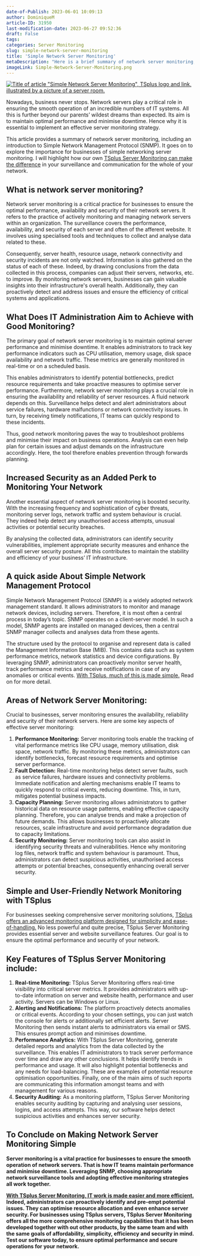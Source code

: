 ```yaml
---
date-of-Publish: 2023-06-01 10:09:13
author: DominiqueM
article-ID: 31950
last-modification-date: 2023-06-27 09:52:36
draft: False
tags: 
categories: Server Monitoring
slug: simple-network-server-monitoring
title: 'Simple Network Server Monitoring'
metaDescription: "Here is a brief summary of network server monitoring, an introduction to SNMP and why businesses need simple networking server monitoring."
imageLink: Simple-Network-Server-Monitoring.png
---
```

[![Title of article "Simple Network Server Monitoring", TSplus logo and link, illustrated by a picture of a server room.](/images/Simple-Network-Server-Monitoring.png)](https://tsplus.net/server-monitoring/) 

Nowadays, business never stops. Network servers play a critical role in ensuring the smooth operation of an incredible numbers of IT systems. All this is further beyond our parents’ wildest dreams than expected. Its aim is to maintain optimal performance and minimise downtime. Hence why it is essential to implement an effective server monitoring strategy.

This article provides a summary of network server monitoring, including an introduction to Simple Network Management Protocol (SNMP). It goes on to explore the importance for businesses of simple networking server monitoring. I will highlight how our own [TSplus Server Monitoring can make the difference](https://tsplus.net/server-monitoring/) in your surveillance and communication for the whole of your network.
## What is network server monitoring?


Network server monitoring is a critical practice for businesses to ensure the optimal performance, availability and security of their network servers. It refers to the practice of actively monitoring and managing network servers within an organization. The surveillance covers the performance, availability, and security of each server and often of the afferent website. It involves using specialised tools and techniques to collect and analyse data related to these.


Consequently, server health, resource usage, network connectivity and security incidents are not only watched. Information is also gathered on the status of each of these. Indeed, by drawing conclusions from the data collected in this process, companies can adjust their servers, networks, etc. to improve. By monitoring network servers, businesses can gain valuable insights into their infrastructure's overall health. Additionally, they can proactively detect and address issues and ensure the efficiency of critical systems and applications.


## What Does IT Administration Aim to Achieve with Good Monitoring?


The primary goal of network server monitoring is to maintain optimal server performance and minimise downtime. It enables administrators to track key performance indicators such as CPU utilisation, memory usage, disk space availability and network traffic. These metrics are generally monitored in real-time or on a scheduled basis.


This enables administrators to identify potential bottlenecks, predict resource requirements and take proactive measures to optimise server performance. Furthermore, network server monitoring plays a crucial role in ensuring the availability and reliability of server resources. A fluid network depends on this. Surveillance helps detect and alert administrators about service failures, hardware malfunctions or network connectivity issues. In turn, by receiving timely notifications, IT teams can quickly respond to these incidents.


Thus, good network monitoring paves the way to troubleshoot problems and minimise their impact on business operations. Analysis can even help plan for certain issues and adjust demands on the infrastructure accordingly. Here, the tool therefore enables prevention through forwards planning.


## Increased Security as an Added Perk to Monitoring Your Network


Another essential aspect of network server monitoring is boosted security. With the increasing frequency and sophistication of cyber threats, monitoring server logs, network traffic and system behaviour is crucial. They indeed help detect any unauthorised access attempts, unusual activities or potential security breaches.


By analysing the collected data, administrators can identify security vulnerabilities, implement appropriate security measures and enhance the overall server security posture. All this contributes to maintain the stability and efficiency of your business’ IT infrastructure.


## A quick aside About Simple Network Management Protocol


Simple Network Management Protocol (SNMP) is a widely adopted network management standard. It allows administrators to monitor and manage network devices, including servers. Therefore, it is most often a central process in today’s topic. SNMP operates on a client-server model. In such a model, SNMP agents are installed on managed devices, then a central SNMP manager collects and analyses data from these agents.


The structure used by the protocol to organise and represent data is called the Management Information Base (MIB). This contains data such as system performance metrics, network statistics and device configurations. By leveraging SNMP, administrators can proactively monitor server health, track performance metrics and receive notifications in case of any anomalies or critical events. [With TSplus, much of this is made simple.](https://docs.terminalserviceplus.com/server-monitoring/) Read on for more detail.


## Areas of Network Server Monitoring:


Crucial to businesses, server monitoring ensures the availability, reliability and security of their network servers. Here are some key aspects of effective server monitoring:


1. **Performance Monitoring:** Server monitoring tools enable the tracking of vital performance metrics like CPU usage, memory utilisation, disk space, network traffic. By monitoring these metrics, administrators can identify bottlenecks, forecast resource requirements and optimise server performance.
2. **Fault Detection:** Real-time monitoring helps detect server faults, such as service failures, hardware issues and connectivity problems. Immediate notification and alerting mechanisms enable IT teams to quickly respond to critical events, reducing downtime. This, in turn, mitigates potential business impacts.
3. **Capacity Planning:** Server monitoring allows administrators to gather historical data on resource usage patterns, enabling effective capacity planning. Therefore, you can analyse trends and make a projection of future demands. This allows businesses to proactively allocate resources, scale infrastructure and avoid performance degradation due to capacity limitations.
4. **Security Monitoring:** Server monitoring tools can also assist in identifying security threats and vulnerabilities. Hence why monitoring log files, network traffic and system behaviour is paramount. Thus, administrators can detect suspicious activities, unauthorised access attempts or potential breaches, consequently enhancing overall server security.


## Simple and User-Friendly Network Monitoring with TSplus


For businesses seeking comprehensive server monitoring solutions, [TSplus offers an advanced monitoring platform designed for simplicity and ease-of-handling.](https://tsplus.net/server-monitoring/) No less powerful and quite precise, TSplus Server Monitoring provides essential server and website surveillance features. Our goal is to ensure the optimal performance and security of your network.


## Key Features of TSplus Server Monitoring include:


1. **Real-time Monitoring:** TSplus Server Monitoring offers real-time visibility into critical server metrics. It provides administrators with up-to-date information on server and website health, performance and user activity. Servers can be Windows or Linux.
2. **Alerting and Notifications:** The platform proactively detects anomalies or critical events. According to your chosen settings, you can just watch the console for alerts or additionally set efficient alerts. Server Monitoring then sends instant alerts to administrators via email or SMS. This ensures prompt action and minimises downtime.
3. **Performance Analytics:** With TSplus Server Monitoring, generate detailed reports and analytics from the data collected by the surveillance. This enables IT administrators to track server performance over time and draw any other conclusions. It helps identify trends in performance and usage. It will also highlight potential bottlenecks and any needs for load-balancing. These are examples of potential resource optimisation opportunities. Finally, one of the main aims of such reports are communicating this information amongst teams and with management for various reasons.
4. **Security Auditing:** As a monitoring platform, TSplus Server Monitoring enables security auditing by capturing and analysing user sessions, logins, and access attempts. This way, our software helps detect suspicious activities and enhances server security.


## To Conclude on Making Network Server Monitoring Simple


**Server monitoring is a vital practice for businesses to ensure the smooth operation of network servers. That is how IT teams maintain performance and minimise downtime. Leveraging SNMP, choosing appropriate network surveillance tools and adopting effective monitoring strategies all work together.**


**[With TSplus Server Monitoring, IT work is made easier and more efficient.](https://tsplus.net/server-monitoring/) Indeed, administrators can proactively identify and pre-empt potential issues. They can optimise resource allocation and even enhance server security. For businesses using TSplus servers, TSplus Server Monitoring offers all the more comprehensive monitoring capabilities that it has been developed together with out other products, by the same team and with the same goals of affordability, simplicity, efficiency and security in mind. Test our software today, to ensure optimal performance and secure operations for your network.**


